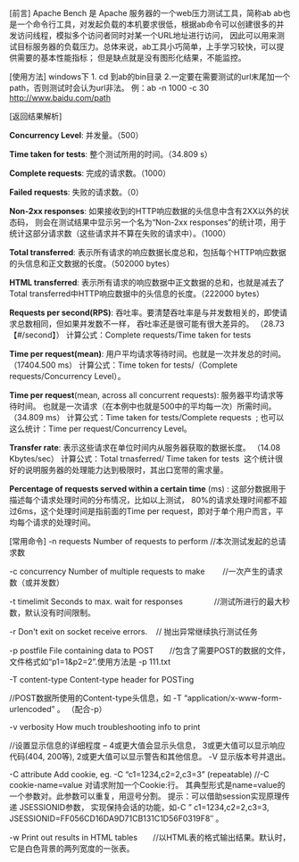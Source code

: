 [前言]
Apache Bench 是 Apache 服务器的一个web压力测试工具，简称ab
ab也是一个命令行工具，对发起负载的本机要求很低，根据ab命令可以创建很多的并发访问线程，模拟多个访问者同时对某一个URL地址进行访问，
因此可以用来测试目标服务器的负载压力。总体来说，ab工具小巧简单，上手学习较快，可以提供需要的基本性能指标；
但是缺点就是没有图形化结果，不能监控。

[使用方法]
windows下
    1. cd 到ab的bin目录
    2.一定要在需要测试的url末尾加一个path，否则测试时会认为url非法。
        例：ab -n 1000 -c 30 http://www.baidu.com/path

[返回结果解析]

**Concurrency Level**: 并发量。（500）

**Time taken for tests**: 整个测试所用的时间。（34.809 s）

**Complete requests**: 完成的请求数。（1000）

**Failed requests**: 失败的请求数。（0）

**Non-2xx responses**: 如果接收到的HTTP响应数据的头信息中含有2XX以外的状态码，
  则会在测试结果中显示另一个名为“Non-2xx responses”的统计项，用于统计这部分请求数（这些请求并不算在失败的请求中）。（1000）

**Total transferred**: 表示所有请求的响应数据长度总和，包括每个HTTP响应数据的头信息和正文数据的长度。（502000 bytes）

**HTML transferred**: 表示所有请求的响应数据中正文数据的总和，也就是减去了Total transferred中HTTP响应数据中的头信息的长度。（222000 bytes）

**Requests per second(RPS)**: 吞吐率。要清楚吞吐率是与并发数相关的，即使请求总数相同，但如果并发数不一样，
  吞吐率还是很可能有很大差异的。 （28.73【#/second】）
  计算公式：Complete requests/Time taken for tests

**Time per request(mean)**: 用户平均请求等待时间。也就是一次并发总的时间。 （17404.500 ms） 
  计算公式：Time token for tests/（Complete requests/Concurrency Level）。

**Time per request**(mean, across all concurrent requests): 服务器平均请求等待时间。
  也就是一次请求（在本例中也就是500中的平均每一次）所需时间。 （34.809 ms）
  计算公式：Time taken for tests/Complete requests  ; 也可以这么统计：Time per request/Concurrency Level。

**Transfer rate**: 表示这些请求在单位时间内从服务器获取的数据长度。 （14.08 Kbytes/sec）
  计算公式：Total trnasferred/ Time taken for tests 
  这个统计很好的说明服务器的处理能力达到极限时，其出口宽带的需求量。

**Percentage of requests served within a certain time** (ms) : 这部分数据用于描述每个请求处理时间的分布情况，比如以上测试，
  80%的请求处理时间都不超过6ms，这个处理时间是指前面的Time per request，即对于单个用户而言，平均每个请求的处理时间。

[常用命令]
-n requests Number of requests to perform //本次测试发起的总请求数

-c concurrency Number of multiple requests to make　　 //一次产生的请求数（或并发数）

-t timelimit Seconds to max. wait for responses　　　　//测试所进行的最大秒数，默认没有时间限制。

-r Don't exit on socket receive errors.    // 抛出异常继续执行测试任务

-p postfile File containing data to POST　　//包含了需要POST的数据的文件，文件格式如“p1=1&p2=2”.使用方法是 -p 111.txt

-T content-type Content-type header for POSTing

//POST数据所使用的Content-type头信息，如 -T “application/x-www-form-urlencoded” 。 （配合-p）

-v verbosity How much troubleshooting info to print

//设置显示信息的详细程度 – 4或更大值会显示头信息， 3或更大值可以显示响应代码(404, 200等), 2或更大值可以显示警告和其他信息。 -V 显示版本号并退出。

-C attribute Add cookie, eg. -C “c1=1234,c2=2,c3=3” (repeatable)
//-C cookie-name=value 对请求附加一个Cookie:行。 其典型形式是name=value的一个参数对。此参数可以重复，用逗号分割。
提示：可以借助session实现原理传递 JSESSIONID参数， 实现保持会话的功能，如-C ” c1=1234,c2=2,c3=3, JSESSIONID=FF056CD16DA9D71CB131C1D56F0319F8″ 。

-w Print out results in HTML tables　　//以HTML表的格式输出结果。默认时，它是白色背景的两列宽度的一张表。
